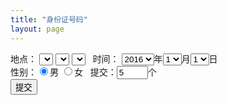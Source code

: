 ```yaml
---
title: "身份证号码"
layout: page
---
```


<form name="form1">
    <input type="hidden" value="select" name="action">
    <div>
        <span>地点：</span>
        <select name="p" id="p"></select>
        <select name="c" id="c"></select>
        <select name="r" id="r"></select>
        <span>&nbsp;&nbsp;时间：</span>
        <select onchange="YYYYDD(this.value,document.form1.SMonth,document.form1.SDay)" id="y"   name="SYear"><option value="2016">2016</option></select>年<select onchange="MMDD(this.value,document.form1.SYear,document.form1.SDay)" id="m" name="SMonth"><option value="1">1</option></select>月<select id="d" name="SDay"><option value="1">1</option></select>日
    </div>
    <div>
        <span>性别：</span><label><input type="radio" name="g" id="g1" value="1" checked="checked">男</label>
        <label><input type="radio" name="g" id="g2" value="2">女</label>
        <span>&nbsp;&nbsp;提交：</span><input type="text" name="n" id="n" size="3" maxlength="3" style="width:50px;" value="5">个
    </div>
    <div>
        <input id="go" value="提交" type="button" class="btn btn-primary" onclick="ock()">
    </div>
</form>
<div class="rNo" id="rNo"></div>

<script language="javascript" src="/cdn/js/id-gen.js"></script>
<script language="javascript">
    window.onload = function(){
        YYYYMMDDstart(document.form1,document.form1.SYear,document.form1.SMonth,document.form1.SDay),YYYYMMDDstart(document.form1,document.form1.EYear,document.form1.EMonth,document.form1.EDay)
    }
    new PCAS("p","c","r","110000-北京市","110100-市辖区","110101-东城区");
</script>
